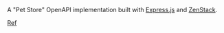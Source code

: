 A "Pet Store" OpenAPI implementation built with [Express.js](https://expressjs.com/) and [ZenStack](https://zenstack.dev).

[Ref](https://dev.to/zenstack/how-to-host-a-restful-api-on-vercel-3bk7)
